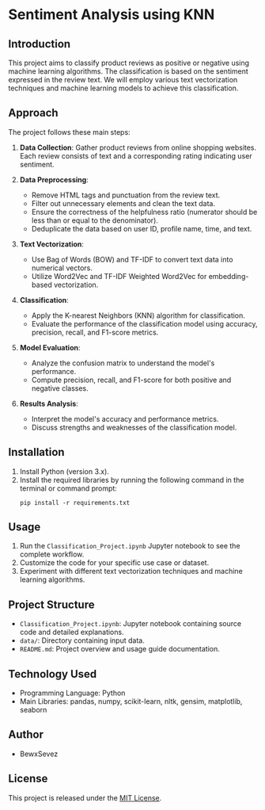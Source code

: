 
# Sentiment Analysis using KNN

## Introduction
This project aims to classify product reviews as positive or negative using machine learning algorithms. The classification is based on the sentiment expressed in the review text. We will employ various text vectorization techniques and machine learning models to achieve this classification.

## Approach
The project follows these main steps:

1. **Data Collection**: Gather product reviews from online shopping websites. Each review consists of text and a corresponding rating indicating user sentiment.

2. **Data Preprocessing**:
   - Remove HTML tags and punctuation from the review text.
   - Filter out unnecessary elements and clean the text data.
   - Ensure the correctness of the helpfulness ratio (numerator should be less than or equal to the denominator).
   - Deduplicate the data based on user ID, profile name, time, and text.

3. **Text Vectorization**:
   - Use Bag of Words (BOW) and TF-IDF to convert text data into numerical vectors.
   - Utilize Word2Vec and TF-IDF Weighted Word2Vec for embedding-based vectorization.
   
4. **Classification**:
   - Apply the K-nearest Neighbors (KNN) algorithm for classification.
   - Evaluate the performance of the classification model using accuracy, precision, recall, and F1-score metrics.
   
5. **Model Evaluation**:
   - Analyze the confusion matrix to understand the model's performance.
   - Compute precision, recall, and F1-score for both positive and negative classes.
   
6. **Results Analysis**:
   - Interpret the model's accuracy and performance metrics.
   - Discuss strengths and weaknesses of the classification model.

## Installation
1. Install Python (version 3.x).
2. Install the required libraries by running the following command in the terminal or command prompt:
   ```
   pip install -r requirements.txt
   ```

## Usage
1. Run the `Classification_Project.ipynb` Jupyter notebook to see the complete workflow.
2. Customize the code for your specific use case or dataset.
3. Experiment with different text vectorization techniques and machine learning algorithms.

## Project Structure
- `Classification_Project.ipynb`: Jupyter notebook containing source code and detailed explanations.
- `data/`: Directory containing input data.
- `README.md`: Project overview and usage guide documentation.

## Technology Used
- Programming Language: Python
- Main Libraries: pandas, numpy, scikit-learn, nltk, gensim, matplotlib, seaborn

## Author
- BewxSevez

## License
This project is released under the [MIT License](https://opensource.org/licenses/MIT).

